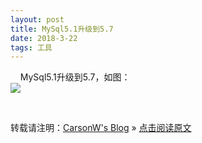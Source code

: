 ```yaml
---
layout: post
title: MySql5.1升级到5.7
date: 2018-3-22
tags: 工具  
---
```


&nbsp;&nbsp;&nbsp;&nbsp;MySql5.1升级到5.7，如图：
<br>
![](https://github.com/carsonwong01/carsonwong.guthub.io/tree/master/images/artical/mysql5.1-to-5.7.png)

<br>

转载请注明：[CarsonW's Blog](http://www.carsonwong.top/) » [点击阅读原文](http://www.carsonwong.top/2018/03/MySQL5.1_To_5.7/) 

 



